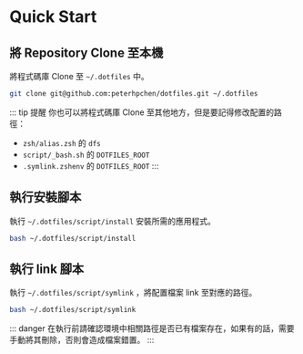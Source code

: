 # Quick Start

## 將 Repository Clone 至本機

將程式碼庫 Clone 至 `~/.dotfiles` 中。

```bash
git clone git@github.com:peterhpchen/dotfiles.git ~/.dotfiles
```

::: tip 提醒
你也可以將程式碼庫 Clone 至其他地方，但是要記得修改配置的路徑：

* `zsh/alias.zsh` 的 `dfs`
* `script/_bash.sh` 的 `DOTFILES_ROOT`
* `.symlink.zshenv` 的 `DOTFILES_ROOT`
:::

## 執行安裝腳本

執行 `~/.dotfiles/script/install` 安裝所需的應用程式。

```bash
bash ~/.dotfiles/script/install
```

## 執行 link 腳本

執行 `~/.dotfiles/script/symlink` ，將配置檔案 link 至對應的路徑。

```bash
bash ~/.dotfiles/script/symlink
```

::: danger
在執行前請確認環境中相關路徑是否已有檔案存在，如果有的話，需要手動將其刪除，否則會造成檔案錯置。
:::
